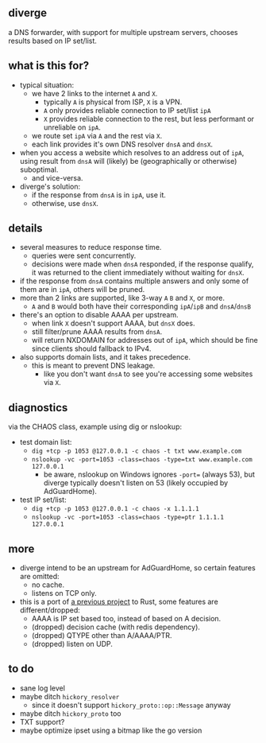
diverge
---
a DNS forwarder, with support for multiple upstream servers,
chooses results based on IP set/list.

what is this for?
---
* typical situation:
	* we have 2 links to the internet `A` and `X`.
		* typically `A` is physical from ISP, `X` is a VPN.
		* `A` only provides reliable connection to IP set/list `ipA`
		* `X` provides reliable connection to the rest, but less performant or unreliable on `ipA`.
	* we route set `ipA` via `A` and the rest via `X`.
	* each link provides it's own DNS resolver `dnsA` and `dnsX`.
* when you access a website which resolves to an address out of `ipA`,
using result from `dnsA` will (likely) be (geographically or otherwise) suboptimal.
	* and vice-versa.
* diverge's solution:
	* if the response from `dnsA` is in `ipA`, use it.
	* otherwise, use `dnsX`.

details
---
* several measures to reduce response time.
	* queries were sent concurrently.
	* decisions were made when `dnsA` responded,
	if the response qualify,
	it was returned to the client immediately without waiting for `dnsX`.
* if the response from `dnsA` contains multiple answers
and only some of them are in `ipA`, others will be pruned.
* more than 2 links are supported, like 3-way `A` `B` and `X`, or more.
	* `A` and `B` would both have their corresponding `ipA`/`ipB` and `dnsA`/`dnsB`
* there's an option to disable AAAA per upstream.
	* when link `X` doesn't support AAAA, but `dnsX` does.
	* still filter/prune AAAA results from `dnsA`.
	* will return NXDOMAIN for addresses out of `ipA`,
		which should be fine since clients should fallback to IPv4.
* also supports domain lists, and it takes precedence.
	* this is meant to prevent DNS leakage.
		* like you don't want `dnsA` to see you're accessing some websites via `X`.

diagnostics
---
via the CHAOS class, example using dig or nslookup:
* test domain list:
	* `dig +tcp -p 1053 @127.0.0.1 -c chaos -t txt www.example.com`
	* `nslookup -vc -port=1053 -class=chaos -type=txt www.example.com 127.0.0.1`
		* be aware, nslookup on Windows ignores `-port=` (always 53),
		but diverge typically doesn't listen on 53 (likely occupied by AdGuardHome).
* test IP set/list:
	* `dig +tcp -p 1053 @127.0.0.1 -c chaos -x 1.1.1.1`
	* `nslookup -vc -port=1053 -class=chaos -type=ptr 1.1.1.1 127.0.0.1`

more
---
* diverge intend to be an upstream for AdGuardHome,
so certain features are omitted:
	* no cache.
	* listens on TCP only.
* this is a port of [a previous project](https://github.com/Jimmy-Z/diverge) to Rust,
some features are different/dropped:
	* AAAA is IP set based too, instead of based on A decision.
	* (dropped) decision cache (with redis dependency).
	* (dropped) QTYPE other than A/AAAA/PTR.
	* (dropped) listen on UDP.

to do
---
* sane log level
* maybe ditch `hickory_resolver`
	* since it doesn't support `hickory_proto::op::Message` anyway
* maybe ditch `hickory_proto` too
* TXT support?
* maybe optimize ipset using a bitmap like the go version
